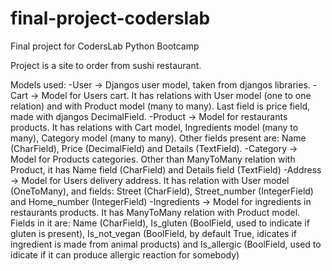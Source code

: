 # final-project-coderslab
Final project for CodersLab Python Bootcamp

Project is a site to order from sushi restaurant.

Models used: 
  -User -> Djangos user model, taken from djangos libraries.
  -Cart -> Model for Users cart. It has relations with User model (one to one relation) and with Product model (many to many). Last field is price field, made with djangos DecimalField.
  -Product -> Model for restaurants products. It has relations with Cart model, Ingredients model (many to many), Category model (many to many). Other fields present are: Name (CharField), Price (DecimalField) and Details (TextField).
  -Category -> Model for Products categories. Other than ManyToMany relation with Product, it has Name field (CharField) and Details field (TextField)
  -Address -> Model for Users delivery address. It has relation with User model (OneToMany), and fields: Street (CharField), Street_number (IntegerField) and Home_number (IntegerField)
  -Ingredients -> Model for ingredients in restaurants products. It has ManyToMany relation with Product model. Fields in it are: Name (CharField), Is_gluten (BoolField, used to indicate if gluten is present), Is_not_vegan (BoolField, by default True, idicates if ingredient is made from animal products) and Is_allergic (BoolField, used to idicate if it can produce allergic reaction for somebody)
  
